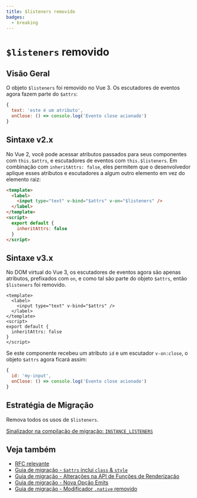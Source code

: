 ```yaml
---
title: $listeners removido
badges:
  - breaking
---
```


# `$listeners` removido <MigrationBadges :badges="$frontmatter.badges" />

## Visão Geral

O objeto `$listeners` foi removido no Vue 3. Os escutadores de eventos agora fazem parte do `$attrs`:

```js
{
  text: 'este é um atributo',
  onClose: () => console.log('Evento close acionado')
}
```

## Sintaxe v2.x

No Vue 2, você pode acessar atributos passados ​​para seus componentes com `this.$attrs`, e escutadores de eventos com `this.$listeners`.
Em combinação com `inheritAttrs: false`, eles permitem que o desenvolvedor aplique esses atributos e escutadores a algum outro elemento em vez do elemento raiz:

```html
<template>
  <label>
    <input type="text" v-bind="$attrs" v-on="$listeners" />
  </label>
</template>
<script>
  export default {
    inheritAttrs: false
  }
</script>
```

## Sintaxe v3.x

No DOM virtual do Vue 3, os escutadores de eventos agora são apenas atributos, prefixados com `on`, e como tal são parte do objeto `$attrs`, então `$listeners` foi removido.

```vue
<template>
  <label>
    <input type="text" v-bind="$attrs" />
  </label>
</template>
<script>
export default {
  inheritAttrs: false
}
</script>
```

Se este componente recebeu um atributo `id` e um escutador `v-on:close`, o objeto `$attrs` agora ficará assim:

```js
{
  id: 'my-input',
  onClose: () => console.log('Evento close acionado')
}
```

## Estratégia de Migração

Remova todos os usos de `$listeners`.

[Sinalizador na compilação de migração: `INSTANCE_LISTENERS`](migration-build.html#configuracao-de-compatibilidade)

## Veja também

- [RFC relevante](https://github.com/vuejs/rfcs/blob/master/active-rfcs/0031-attr-fallthrough.md)
- [Guia de migração - `$attrs` inclui `class` & `style`](./attrs-includes-class-style.md)
- [Guia de migração - Alterações na API de Funções de Renderização](./render-function-api.md)
- [Guia de migração - Nova Opção Emits](./emits-option.md)
- [Guia de migração - Modificador `.native` removido](./v-on-native-modifier-removed.md)
